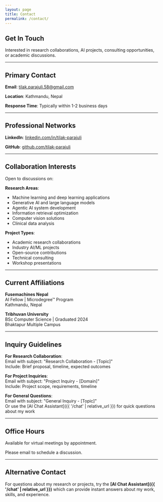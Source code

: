 ```yaml
---
layout: page
title: Contact
permalink: /contact/
---
```


## Get In Touch

Interested in research collaborations, AI projects, consulting opportunities, or academic discussions.

---

## Primary Contact

**Email**: [tilak.parajuli.58@gmail.com](mailto:tilak.parajuli.58@gmail.com)

**Location**: Kathmandu, Nepal

**Response Time**: Typically within 1-2 business days

---

## Professional Networks

**LinkedIn**: [linkedin.com/in/tilak-parajuli](https://www.linkedin.com/in/tilak-parajuli-777411179/)

**GitHub**: [github.com/tilak-parajuli](https://github.com/parajulitilak)

---

## Collaboration Interests

Open to discussions on:

**Research Areas**:
- Machine learning and deep learning applications
- Generative AI and large language models
- Agentic AI system development
- Information retrieval optimization
- Computer vision solutions
- Clinical data analysis

**Project Types**:
- Academic research collaborations
- Industry AI/ML projects
- Open-source contributions
- Technical consulting
- Workshop presentations

---

## Current Affiliations

**Fusemachines Nepal**  
AI Fellow | Microdegree™ Program  
Kathmandu, Nepal

**Tribhuvan University**  
BSc Computer Science | Graduated 2024  
Bhaktapur Multiple Campus

---

## Inquiry Guidelines

**For Research Collaboration**:  
Email with subject: "Research Collaboration - [Topic]"  
Include: Brief proposal, timeline, expected outcomes

**For Project Inquiries**:  
Email with subject: "Project Inquiry - [Domain]"  
Include: Project scope, requirements, timeline

**For General Questions**:  
Email with subject: "General Inquiry - [Topic]"  
Or use the [AI Chat Assistant]({{ '/chat' | relative_url }}) for quick questions about my work

---

## Office Hours

Available for virtual meetings by appointment.

Please email to schedule a discussion.

---

## Alternative Contact

For questions about my research or projects, try the **[AI Chat Assistant]({{ '/chat' | relative_url }})** which can provide instant answers about my work, skills, and experience.
